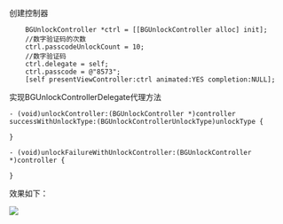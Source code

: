 
创建控制器

```
    BGUnlockController *ctrl = [[BGUnlockController alloc] init];
    //数字验证码的次数
    ctrl.passcodeUnlockCount = 10;
    //数字验证码
    ctrl.delegate = self;
    ctrl.passcode = @"8573";
    [self presentViewController:ctrl animated:YES completion:NULL];
```

实现BGUnlockControllerDelegate代理方法

```
- (void)unlockController:(BGUnlockController *)controller successWithUnlockType:(BGUnlockControllerUnlockType)unlockType {

}

- (void)unlockFailureWithUnlockController:(BGUnlockController *)controller {

}
```

效果如下：

![](http://ww1.sinaimg.cn/large/7746cd07jw1eyfp8y4qnpg207b0cznc9.gif)